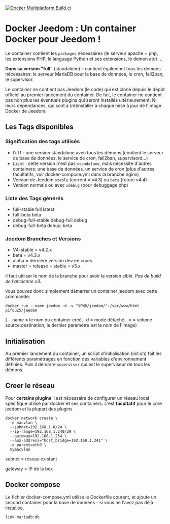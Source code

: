 ﻿[![Docker Multiplatform Build ci](https://github.com/pifou25/docker-jeedom/actions/workflows/buildx-platform.yml/badge.svg)](https://github.com/pifou25/docker-jeedom/actions/workflows/buildx-platform.yml)

# Docker Jeedom : Un container Docker pour Jeedom !

Le container contient les `packages` nécessaires (le serveur apache + php,
 les extensions PHP, le language Python et ses extensions, le demon atd) ...

**Dans sa version "full"** (standalone) il contient égalemnet tous les demons nécessaires:
le serveur MariaDB pour la base de données, le cron, fail2ban, le supervisor.

 Le container ne contient pas Jeedom (le code) qui est cloné depuis le dépôt officiel au premier
 lancement du container. De fait, le container ne contient pas non plus les éventuels plugins qui seront
 installés ultérieurement. Ni leurs dépendances, qui sont à (re)installer à chaque mise à jour
 de l'image Docker de Jeedom.

 ## Les Tags disponibles

### Signification des tags utilisés

* `Full` : une version standalone avec tous les démons (contient le serveur de base de données, le service de cron, fail2ban, supervisord...) 
* `Light` : cette version n'est pas `standalone`, mais nécessite d'autres containers: une base de données, un service de cron (plus d'autres facultatifs, voir docker-compose.yml dans la branche nginx)
* Version de Jeedom `stable` (current = v4.3) ou `beta` (future v4.4)
* Version normale ou avec `xdebug` (pour debuggage php)

### Liste des Tags générés

* full-stable full latest
* full-beta beta
* debug-full-stable debug-full debug
* debug-full-beta debug-beta

### Jeedom Branches et Versions
* V4-stable = v4.2.x
* beta = v4.3.x
* alpha = dernière version dev en cours 
* master = release = stable = v3.x

Il faut utiliser le nom de la branche pour avoir la version cible. *Pas de build de l'ancienne v3.*

vous pouvez donc simplement démarrer un container jeedom avec cette commande:
```
docker run --name jeedom -d -v "$PWD/jeedom/":/var/www/html pifou25/jeedom
```

( --name = le nom du container créé, -d = mode détaché, -v = volume source:destination, 
le dernier paramètre est le nom de l'image)

## Initialisation
Au premier lancement du container, un script d'initialisation (init.sh) fait les différents
paramétrages en fonction des variables d'environnement définies. Puis il démarre `supervisor`
qui est le superviseur de tous les démons.

## Creer le réseau

Pour **certains plugins** il est nécessaire de configurer un réseau local 
spécifique utilisé par docker et ses containers: c'est **facultatif** pour le core jeedom
et la plupart des plugins
```
docker network create \
  -d macvlan \
  --subnet=192.168.1.0/24 \
  --ip-range=192.168.1.240/29 \
  --gateway=192.168.1.254 \
  --aux-address="host_bridge=192.168.1.241" \
  -o parent=eth0 \
  mymacvlan
```
subnet = réseau existant

gateway = IP de la box

## Docker compose

Le fichier docker-compose.yml utilise le Dockerfile courant, et ajoute un second container pour 
la base de données - si vous ne l'avez pas déjà installée.
```
link mariadb:db
```
